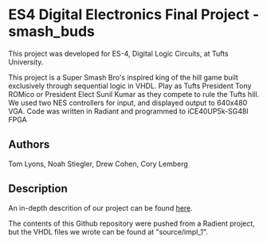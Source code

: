 # ES4 Digital Electronics Final Project - smash_buds

This project was developed for ES-4, Digital Logic Circuits, at Tufts University.

This project is a Super Smash Bro's inspired king of the hill game built exclusively through sequential logic in VHDL. Play as Tufts President Tony ROMico or President Elect Sunil Kumar as they compete to rule the Tufts hill. We used two NES controllers for input, and displayed output to 640x480 VGA. Code was written in Radiant and programmed to iCE40UP5k-SG48I FPGA

## Authors

Tom Lyons, Noah Stiegler, Drew Cohen, Cory Lemberg 

## Description

An in-depth descrition of our project can be found [here](https://docs.google.com/document/d/1pdDHCBeJ7OltyXKyffs05i9YhL3T9oUcU9JTTQVEkgM/edit?usp=sharing). 

The contents of this Github repository were pushed from a Radient project, but the VHDL files we wrote can be found at "source/impl_1". 


<!-- ### Installing

Anyone can download and play Smash Buds by:
* Opening the .rdf file in a new Radiant Project
* Flashing the 
 -->
